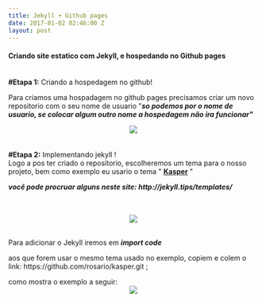 ```yaml
---
title: Jekyll + Github pages
date: 2017-01-02 02:46:00 Z
layout: post
---
```


<h4> Criando site estatico com Jekyll, e hospedando no Github pages</h4>
<br>
<b>#Etapa 1:</b> Criando a hospedagem no github!
<br>
<p>Para criamos uma hospadagem no github pages precisamos criar um novo repositorio com o seu nome de usuario "<b><i>so podemos por o nome de usuario, se colocar algum outro nome a hospedagem não ira funcionar"</i></b>

<center><img src="/uploads/git.png"></center>

<br>
<br>
<b>#Etapa 2:</b> Implementando jekyll !
<br>Logo a pos ter criado o repositorio, escolheremos um tema para o nosso projeto, bem como exemplo eu usario o tema " <a href="https://github.com/rosario/kasper"><b>Kasper</b></a> "
<p><b><i>você pode procruar alguns neste site: http://jekyll.tips/templates/ </i></b></p>
<br>
<br>
<center><img src="/uploads/git2.png"></center>
<br>
<p>Para adicionar o Jekyll iremos em <b><i>import code</b></i></p>
<p>aos que forem usar o mesmo tema usado no exemplo, copiem e colem o link:  https://github.com/rosario/kasper.git ;</p>
como mostra o exemplo a seguir:
<br>
<center><img src="/uploads/git3.png"></center>



